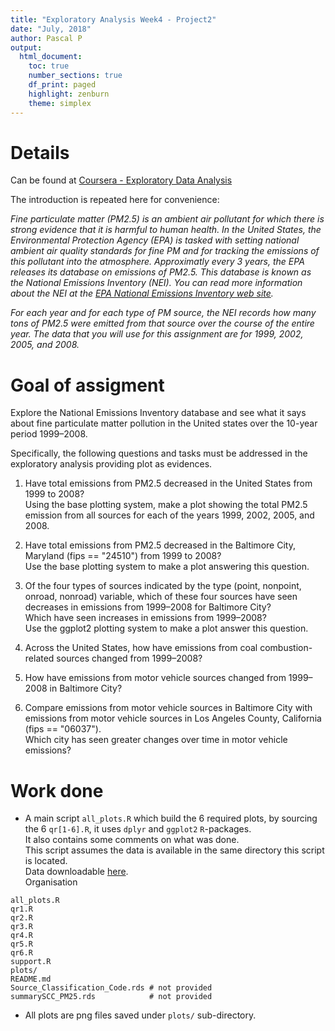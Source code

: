 ```yaml
---
title: "Exploratory Analysis Week4 - Project2"
date: "July, 2018"
author: Pascal P
output:
  html_document:
    toc: true
    number_sections: true
    df_print: paged
    highlight: zenburn
    theme: simplex
---
```


# Details
  Can be found at [Coursera - Exploratory Data Analysis](https://www.coursera.org/learn/exploratory-data-analysis/peer/b5Ecl/course-project-2)
  
  The introduction is repeated here for convenience:
  
  *Fine particulate matter (PM2.5) is an ambient air pollutant for which there is strong evidence that it is harmful to human health. In the United States, the Environmental Protection Agency (EPA) is tasked with setting national ambient air quality standards for fine PM and for tracking the emissions of this pollutant into the atmosphere. Approximatly every 3 years, the EPA releases its database on emissions of PM2.5. This database is known as the National Emissions Inventory (NEI). You can read more information about the NEI at the [EPA National Emissions Inventory web site](http://www.epa.gov/ttn/chief/eiinformation.html).*

  *For each year and for each type of PM source, the NEI records how many tons of PM2.5 were emitted from that source over the course of the entire year. The data that you will use for this assignment are for 1999, 2002, 2005, and 2008.*
  
# Goal of assigment
  Explore the National Emissions Inventory database and see what it says about fine particulate matter pollution in the United states over the 10-year period 1999–2008.
  
  Specifically, the following questions and tasks must be addressed in the exploratory analysis providing plot as evidences.
  
  1. Have total emissions from PM2.5 decreased in the United States from 1999 to 2008?  
  Using the base plotting system, make a plot showing the total PM2.5 emission from all sources for each of the years 1999, 2002, 2005, and 2008.
  
  2. Have total emissions from PM2.5 decreased in the Baltimore City, Maryland (fips == "24510") from 1999 to 2008?  
  Use the base plotting system to make a plot answering this question.
    
  3. Of the four types of sources indicated by the type (point, nonpoint, onroad, nonroad) variable, which of these four sources have seen decreases in emissions from 1999–2008 for Baltimore City?  
  Which have seen increases in emissions from 1999–2008?  
  Use the ggplot2 plotting system to make a plot answer this question.
    
  4. Across the United States, how have emissions from coal combustion-related sources changed from 1999–2008?
    
  5. How have emissions from motor vehicle sources changed from 1999–2008 in Baltimore City?
  
  6. Compare emissions from motor vehicle sources in Baltimore City with emissions from motor vehicle sources in Los Angeles County, California (fips == "06037").  
  Which city has seen greater changes over time in motor vehicle emissions?
  
# Work done
  - A main script `all_plots.R` which build the 6 required plots, by sourcing the 6 `qr[1-6].R`, it uses `dplyr` and `ggplot2` `R`-packages.  
  It also contains some comments on what was done.   
  This script assumes the data is available in the same directory this script is located.  
  Data downloadable [here](https://d396qusza40orc.cloudfront.net/exdata%2Fdata%2FNEI_data.zip).   
  Organisation  
```
all_plots.R
qr1.R
qr2.R
qr3.R
qr4.R
qr5.R
qr6.R
support.R
plots/
README.md
Source_Classification_Code.rds # not provided
summarySCC_PM25.rds            # not provided
```

  - All plots are png files saved under `plots/` sub-directory.